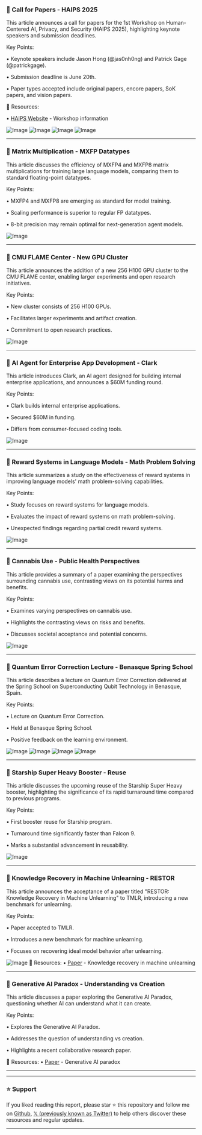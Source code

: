 ### 🤖  Call for Papers - HAIPS 2025

This article announces a call for papers for the 1st Workshop on Human-Centered AI, Privacy, and Security (HAIPS 2025), highlighting keynote speakers and submission deadlines.

Key Points:

•  Keynote speakers include Jason Hong (@jas0nh0ng) and Patrick Gage (@patrickgage).

•  Submission deadline is June 20th.

•  Paper types accepted include original papers, encore papers, SoK papers, and vision papers.


🔗 Resources:

• [HAIPS Website](http://haips.com) -  Workshop information

![Image](https://pbs.twimg.com/media/Gr98x0JXYAEZ3CD?format=png&name=small)
![Image](https://pbs.twimg.com/media/Gp5wUTSbMAAWck_?format=jpg&name=240x240)
![Image](https://pbs.twimg.com/media/Gp5wUTPawAA6WhX?format=jpg&name=120x120)
![Image](https://pbs.twimg.com/media/Gp5wUTWakAARCWO?format=jpg&name=120x120)



---

### 🤖  Matrix Multiplication - MXFP Datatypes

This article discusses the efficiency of MXFP4 and MXFP8 matrix multiplications for training large language models, comparing them to standard floating-point datatypes.

Key Points:

• MXFP4 and MXFP8 are emerging as standard for model training.

•  Scaling performance is superior to regular FP datatypes.

•  8-bit precision may remain optimal for next-generation agent models.


![Image](https://pbs.twimg.com/media/Gr4-TfhX0AEa_WW?format=jpg&name=small)


---

### 🤖 CMU FLAME Center - New GPU Cluster

This article announces the addition of a new 256 H100 GPU cluster to the CMU FLAME center, enabling larger experiments and open research initiatives.

Key Points:

•  New cluster consists of 256 H100 GPUs.

•  Facilitates larger experiments and artifact creation.

•  Commitment to open research practices.


![Image](https://pbs.twimg.com/media/Gr-OCERXYAIDWX2?format=jpg&name=small)


---

### 🚀 AI Agent for Enterprise App Development - Clark

This article introduces Clark, an AI agent designed for building internal enterprise applications, and announces a $60M funding round.

Key Points:

• Clark builds internal enterprise applications.

•  Secured $60M in funding.

•  Differs from consumer-focused coding tools.


![Image](https://pbs.twimg.com/amplify_video_thumb/1927405281564123136/img/vEZ-upxzvZOMxLtE.jpg)



---

### 🤖 Reward Systems in Language Models - Math Problem Solving

This article summarizes a study on the effectiveness of reward systems in improving language models' math problem-solving capabilities.

Key Points:

•  Study focuses on reward systems for language models.

•  Evaluates the impact of reward systems on math problem-solving.

•  Unexpected findings regarding partial credit reward systems.


![Image](https://pbs.twimg.com/media/Gr-6XdQWAAAnHj-?format=jpg&name=small)


---

### 🤖 Cannabis Use - Public Health Perspectives

This article provides a summary of a paper examining the perspectives surrounding cannabis use, contrasting views on its potential harms and benefits.

Key Points:

•  Examines varying perspectives on cannabis use.

•  Highlights the contrasting views on risks and benefits.

•  Discusses societal acceptance and potential concerns.


![Image](https://pbs.twimg.com/media/Gr-01WnXAAAmGZY?format=jpg&name=small)


---

### 🤖 Quantum Error Correction Lecture - Benasque Spring School

This article describes a lecture on Quantum Error Correction delivered at the Spring School on Superconducting Qubit Technology in Benasque, Spain.

Key Points:

•  Lecture on Quantum Error Correction.

•  Held at Benasque Spring School.

•  Positive feedback on the learning environment.


![Image](https://pbs.twimg.com/media/Gr-Z0uNWkAEYE2g?format=jpg&name=360x360)
![Image](https://pbs.twimg.com/media/Gr-Z0q_WIAAeUuy?format=jpg&name=360x360)
![Image](https://pbs.twimg.com/media/Gr-Z0vmW4AAuf9v?format=jpg&name=360x360)
![Image](https://pbs.twimg.com/media/Gr-Z0q7WkAA_vgO?format=jpg&name=360x360)


---

### 🚀 Starship Super Heavy Booster - Reuse

This article discusses the upcoming reuse of the Starship Super Heavy booster, highlighting the significance of its rapid turnaround time compared to previous programs.

Key Points:

•  First booster reuse for Starship program.

•  Turnaround time significantly faster than Falcon 9.

•  Marks a substantial advancement in reusability.


![Image](https://pbs.twimg.com/media/Gr5G3JhWcAEI0Fg?format=jpg&name=small)


---

### 🤖 Knowledge Recovery in Machine Unlearning - RESTOR

This article announces the acceptance of a paper titled "RESTOR: Knowledge Recovery in Machine Unlearning" to TMLR, introducing a new benchmark for unlearning.

Key Points:

•  Paper accepted to TMLR.

•  Introduces a new benchmark for machine unlearning.

•  Focuses on recovering ideal model behavior after unlearning.


![Image](https://pbs.twimg.com/media/Gr5njpXXUAAntFt?format=jpg&name=small)
🔗 Resources:
• [Paper](https://openreview.net/pdf?id=BbwlJpNXgW) -  Knowledge recovery in machine unlearning


---

### 🤖 Generative AI Paradox - Understanding vs Creation

This article discusses a paper exploring the Generative AI Paradox, questioning whether AI can understand what it can create.

Key Points:

•  Explores the Generative AI Paradox.

•  Addresses the question of understanding vs creation.

•  Highlights a recent collaborative research paper.


🔗 Resources:
• [Paper](https://arxiv.org/abs/2311.00059) - Generative AI paradox


---


---

### ⭐️ Support

If you liked reading this report, please star ⭐️ this repository and follow me on [Github](https://github.com/Drix10), [𝕏 (previously known as Twitter)](https://x.com/DRIX_10_) to help others discover these resources and regular updates.

---